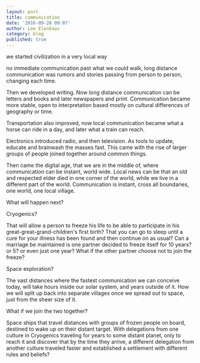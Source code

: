 ```yaml
---
layout: post
title: communication
date: '2016-09-28 09:07'
author: Lee Elenbaas
category: blog
published: true
---
```


we started civilization in a very local way

no immediate communication past what we could walk, long distance communication was rumors and stories passing from person to person, changing each time.

Then we developed writing. Now long distance communication can be letters and books and later newspapers and print. Communication became more stable, open to interpretation based mostly on cultural differences of geography or time.

Transportation also improved, now local communication became what a horse can ride in a day, and later what a train can reach.

Electronics introduced radio, and then television. As tools to update, educate and brainwash the masses fast. This came with the rise of larger groups of people joined together around common things.

Then came the digital age, that we are in the middle of, where communication can be instant, world wide. Local news can be that an old and respected elder died in one corner of the world, while we live in a different part of the world.
Communication is instant, cross all boundaries, one world, one local village.

What will happen next?

Cryogenics?

That will allow a person to freeze his life to be able to participate in his great-great-grand-children's first birth? That you can go to sleep until a cure for your illness has been found and then continue on as usual?
Can a marriage be maintained is one partner decided to freeze itself for 10 years? or 5? or even just one year? What if the other partner choose not to join the freeze?

Space exploration?

The vast distances where the fastest communication we can conceive today, will take hours inside our solar system, and years outside of it.
How we will split up back into separate villages once we spread out to space, just from the sheer size of it.

What if we join the two together?

Space ships that travel distances with groups of frozen people on board, destined to wake up on their distant target.
With delegations from one culture in Cryogenics traveling for years to some distant planet, only to reach it and discover that by the time they arrive, a different delegation from another culture traveled faster and established a settlement with different rules and beliefs?
